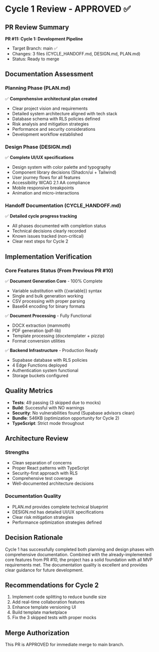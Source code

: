 # Cycle 1 Review - APPROVED ✅

## PR Review Summary
**PR #11: Cycle 1: Development Pipeline**
- Target Branch: main ✅
- Changes: 3 files (CYCLE_HANDOFF.md, DESIGN.md, PLAN.md)
- Status: Ready to merge

## Documentation Assessment

### Planning Phase (PLAN.md)
✅ **Comprehensive architectural plan created**
- Clear project vision and requirements
- Detailed system architecture aligned with tech stack
- Database schema with RLS policies defined
- Risk analysis and mitigation strategies
- Performance and security considerations
- Development workflow established

### Design Phase (DESIGN.md)
✅ **Complete UI/UX specifications**
- Design system with color palette and typography
- Component library decisions (Shadcn/ui + Tailwind)
- User journey flows for all features
- Accessibility WCAG 2.1 AA compliance
- Mobile responsive breakpoints
- Animation and micro-interactions

### Handoff Documentation (CYCLE_HANDOFF.md)
✅ **Detailed cycle progress tracking**
- All phases documented with completion status
- Technical decisions clearly recorded
- Known issues tracked (non-critical)
- Clear next steps for Cycle 2

## Implementation Verification

### Core Features Status (From Previous PR #10)
✅ **Document Generation Core** - 100% Complete
- Variable substitution with {{variable}} syntax
- Single and bulk generation working
- CSV processing with proper parsing
- Base64 encoding for binary formats

✅ **Document Processing** - Fully Functional
- DOCX extraction (mammoth)
- PDF generation (pdf-lib)
- Template processing (docxtemplater + pizzip)
- Format conversion utilities

✅ **Backend Infrastructure** - Production Ready
- Supabase database with RLS policies
- 4 Edge Functions deployed
- Authentication system functional
- Storage buckets configured

## Quality Metrics
- **Tests**: 49 passing (3 skipped due to mocks)
- **Build**: Successful with NO warnings
- **Security**: No vulnerabilities found (Supabase advisors clean)
- **Bundle**: 546KB (optimization opportunity for Cycle 2)
- **TypeScript**: Strict mode throughout

## Architecture Review

### Strengths
- Clean separation of concerns
- Proper React patterns with TypeScript
- Security-first approach with RLS
- Comprehensive test coverage
- Well-documented architecture decisions

### Documentation Quality
- PLAN.md provides complete technical blueprint
- DESIGN.md has detailed UI/UX specifications
- Clear risk mitigation strategies
- Performance optimization strategies defined

<!-- CYCLE_DECISION: APPROVED -->
<!-- ARCHITECTURE_NEEDED: NO -->
<!-- DESIGN_NEEDED: NO -->
<!-- BREAKING_CHANGES: NO -->

## Decision Rationale
Cycle 1 has successfully completed both planning and design phases with comprehensive documentation. Combined with the already-implemented core features from PR #10, the project has a solid foundation with all MVP requirements met. The documentation quality is excellent and provides clear guidance for future development.

## Recommendations for Cycle 2
1. Implement code splitting to reduce bundle size
2. Add real-time collaboration features
3. Enhance template versioning UI
4. Build template marketplace
5. Fix the 3 skipped tests with proper mocks

## Merge Authorization
This PR is APPROVED for immediate merge to main branch.